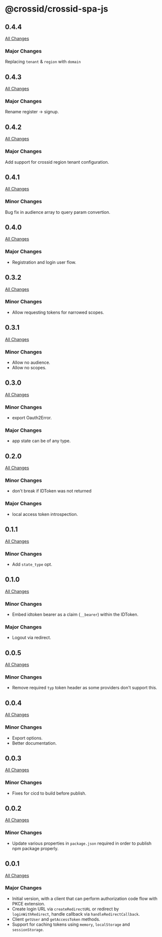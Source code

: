 # @crossid/crossid-spa-js

## 0.4.4

[All Changes](https://github.com/crossid/crossid-spa-js/compare/v0.4.3...v0.4.4)

### Major Changes

Replacing `tenant` & `region` with `domain`

## 0.4.3

[All Changes](https://github.com/crossid/crossid-spa-js/compare/v0.4.2...v0.4.3)

### Major Changes

Rename register -> signup.

## 0.4.2

[All Changes](https://github.com/crossid/crossid-spa-js/compare/v0.4.1...v0.4.2)

### Major Changes

Add support for crossid region tenant configuration.

## 0.4.1

[All Changes](https://github.com/crossid/crossid-spa-js/compare/v0.4.0...v0.4.1)

### Minor Changes

Bug fix in audience array to query param convertion.

## 0.4.0

[All Changes](https://github.com/crossid/crossid-spa-js/compare/v0.3.2...v0.4.0)

### Major Changes

- Registration and login user flow.

## 0.3.2

[All Changes](https://github.com/crossid/crossid-spa-js/compare/v0.3.1...v0.3.2)

### Minor Changes

- Allow requesting tokens for narrowed scopes.

## 0.3.1

[All Changes](https://github.com/crossid/crossid-spa-js/compare/v0.3.0...v0.3.1)

### Minor Changes

- Allow no audience.
- Allow no scopes.

## 0.3.0

[All Changes](https://github.com/crossid/crossid-spa-js/compare/v0.2.0...v0.3.0)

### Minor Changes

- export Oauth2Error.

### Major Changes

- app state can be of any type.

## 0.2.0

[All Changes](https://github.com/crossid/crossid-spa-js/compare/v0.1.1...v0.2.0)

### Minor Changes

- don't break if IDToken was not returned

### Major Changes

- local access token introspection.

## 0.1.1

[All Changes](https://github.com/crossid/crossid-spa-js/compare/v0.1.0...v0.1.1)

### Minor Changes

- Add `state_type` opt.

## 0.1.0

[All Changes](https://github.com/crossid/crossid-spa-js/compare/v0.0.5...v0.1.0)

### Minor Changes

- Embed idtoken bearer as a claim (`__bearer`) within the IDToken.

### Major Changes

- Logout via redirect.

## 0.0.5

[All Changes](https://github.com/crossid/crossid-spa-js/compare/v0.0.4...v0.0.5)

### Minor Changes

- Remove required `typ` token header as some providers don't support this.

## 0.0.4

[All Changes](https://github.com/crossid/crossid-spa-js/compare/v0.0.3...v0.0.4)

### Minor Changes

- Export options.
- Better documentation.

## 0.0.3

[All Changes](https://github.com/crossid/crossid-spa-js/compare/v0.0.2...v0.0.3)

### Minor Changes

- Fixes for cicd to build before publish.

## 0.0.2

[All Changes](https://github.com/crossid/crossid-spa-js/compare/v0.0.1...v0.0.2)

### Minor Changes

- Update various properties in `package.json` required in order to publish npm package properly.

## 0.0.1

[All Changes](https://github.com/crossid/crossid-spa-js/compare/2e4949a...v0.0.1)

### Major Changes

- Initial version, with a client that can perform authorization code flow with PKCE extension.
- Create login URL via `createRedirectURL` or redirect by `loginWithRedirect`, handle callback via `handleRedirectCallback`.
- Client `getUser` and `getAccessToken` methods.
- Support for caching tokens using `memory`, `localStorage` and `sessionStorage`.
